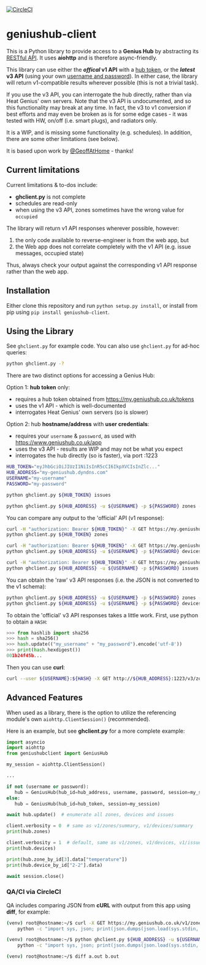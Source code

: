 [![CircleCI](https://circleci.com/gh/zxdavb/geniushub-client.svg?style=svg)](https://circleci.com/gh/zxdavb/geniushub-client)

# geniushub-client
This is a Python library to provide access to a **Genius Hub** by abstracting its [RESTful API](https://my.geniushub.co.uk/docs). It uses **aiohttp** and is therefore async-friendly.

This library can use either the **_offical_ v1 API** with a [hub token](https://my.geniushub.co.uk/tokens), or the **_latest_ v3 API** (using your own [username and password](https://www.geniushub.co.uk/app)). In either case, the library will return v1-compatible results wherever possible (this is not a trivial task).

If you use the v3 API, you can interrogate the hub directly, rather than via Heat Genius' own servers. Note that the v3 API is undocumented, and so this functionality may break at any time. In fact, the v3 to v1 conversion if best efforts and may even be broken as is for some edge cases - it was tested with HW, on/off (i.e. smart plugs), and radiators only.

It is a WIP, and is missing some functionality (e.g. schedules). In addition, there are some other limitations (see below).

It is based upon work by [@GeoffAtHome](https://github.com/zxdavb/geniushub-client/commits?author=GeoffAtHome) - thanks!

## Current limitations
Current limitations & to-dos include:
 - **ghclient.py** is not complete
 - schedules are read-only
 - when using the v3 API, zones sometimes have the wrong value for `occupied`

 The library will return v1 API responses wherever possible, however:
  1. the only code available to reverse-engineer is from the web app, but
  2. the Web app does not correlate completely with the v1 API (e.g. issue messages, occupied state)

Thus, always check your output against the corresponding v1 API response rather than the web app.

## Installation
Either clone this repository and run `python setup.py install`, or install from pip using `pip install geniushub-client`.

## Using the Library
See `ghclient.py` for example code. You can also use `ghclient.py` for ad-hoc queries:
```bash
python ghclient.py -?
```
There are two distinct options for accessing a Genius Hub:

Option 1: **hub token** only:
  - requires a hub token obtained from https://my.geniushub.co.uk/tokens
  - uses the v1 API - which is well-documented
  - interrogates Heat Genius' own servers (so is slower)

Option 2: hub **hostname/address** with **user credentials**:
  - requires your `username` & `password`, as used with https://www.geniushub.co.uk/app
  - uses the v3 API - results are WIP and may not be what you expect
  - interrogates the hub directly (so is faster), via port :1223

```bash
HUB_TOKEN="eyJhbGciOiJIUzI1NiIsInR5cCI6IkpXVCIsInZlc..."
HUB_ADDRESS="my-geniushub.dyndns.com"
USERNAME="my-username"
PASSWORD="my-password"

python ghclient.py ${HUB_TOKEN} issues

python ghclient.py ${HUB_ADDRESS} -u ${USERNAME} -p ${PASSWORD} zones -v
```

You can compare any output to the 'official' API (v1 response):
```bash
curl -H "authorization: Bearer ${HUB_TOKEN}" -X GET https://my.geniushub.co.uk/v1/zones/summary
python ghclient.py ${HUB_TOKEN} zones

curl -H "authorization: Bearer ${HUB_TOKEN}" -X GET https://my.geniushub.co.uk/v1/devices
python ghclient.py ${HUB_ADDRESS} -u ${USERNAME} -p ${PASSWORD} devices -v

curl -H "authorization: Bearer ${HUB_TOKEN}" -X GET https://my.geniushub.co.uk/v1/issues
python ghclient.py ${HUB_ADDRESS} -u ${USERNAME} -p ${PASSWORD} issues
```

You can obtain the 'raw' v3 API responses (i.e. the JSON is not converted to the v1 schema):
```bash
python ghclient.py ${HUB_ADDRESS} -u ${USERNAME} -p ${PASSWORD} zones -vvv
python ghclient.py ${HUB_ADDRESS} -u ${USERNAME} -p ${PASSWORD} devices -vvv
```

To obtain the 'official' v3 API responses takes a little work.  First, use python to obtain a `HASH`:
```python
>>> from hashlib import sha256
>>> hash = sha256()
>>> hash.update(("my_username" + "my_password").encode('utf-8'))
>>> print(hash.hexdigest())
001b24f45b...
```
Then you can use **curl**:
```bash
curl --user ${USERNAME}:${HASH} -X GET http://${HUB_ADDRESS}:1223/v3/zones
```

## Advanced Features
 When used as a library, there is the option to utilize the referencing module's own `aiohttp.ClientSession()` (recommended).

 Here is an example, but see **ghclient.py** for a more complete example:
 ```python
import asyncio
import aiohttp
from geniushubclient import GeniusHub

my_session = aiohttp.ClientSession()

...

if not (username or password):
    hub = GeniusHub(hub_id=hub_address, username, password, session=my_session)
else:
    hub = GeniusHub(hub_id=hub_token, session=my_session)

await hub.update()  # enumerate all zones, devices and issues

client.verbosity = 0  # same as v1/zones/summary, v1/devices/summary
print(hub.zones)

client.verbosity = 1  # default, same as v1/zones, v1/devices, v1/issues
print(hub.devices)

print(hub.zone_by_id[3].data["temperature"])
print(hub.device_by_id["2-2"].data)

await session.close()
```

### QA/CI via CircleCI
QA includes comparing JSON from **cURL** with output from this app using **diff**, for example:
```bash
(venv) root@hostname:~/$ curl -X GET https://my.geniushub.co.uk/v1/zones -H "authorization: Bearer ${HUB_TOKEN}" | \
    python -c "import sys, json; print(json.dumps(json.load(sys.stdin, parse_float=lambda x: int(float(x))), indent=4, sort_keys=True))" > a.out

(venv) root@hostname:~/$ python ghclient.py ${HUB_ADDRESS} -u ${USERNAME} -p ${PASSWORD} zones -v | \
    python -c "import sys, json; print(json.dumps(json.load(sys.stdin, parse_float=lambda x: int(float(x))), indent=4, sort_keys=True))" > b.out

(venv) root@hostname:~/$ diff a.out b.out
```
